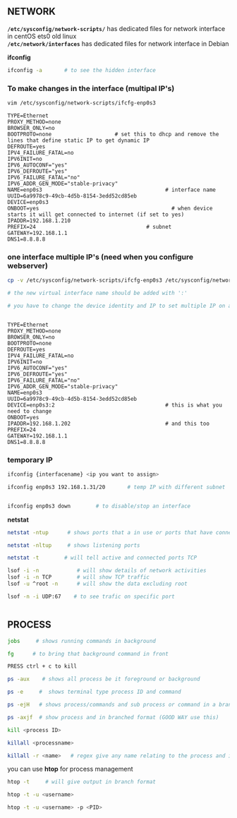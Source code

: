 

## NETWORK

**`/etc/sysconfig/network-scripts/`**  has dedicated files for network interface in centOS ets0 old linux         
**`/etc/network/interfaces`**   has dedicated files for network interface in Debian

**ifconfig**

```bash
ifconfig -a       # to see the hidden interface
```
### To make changes in the interface (multipal IP's)
```bash
vim /etc/sysconfig/network-scripts/ifcfg-enp0s3
```

```
TYPE=Ethernet
PROXY_METHOD=none
BROWSER_ONLY=no
BOOTPROTO=none                    # set this to dhcp and remove the lines that define static IP to get dynamic IP
DEFROUTE=yes
IPV4_FAILURE_FATAL=no
IPV6INIT=no
IPV6_AUTOCONF="yes"
IPV6_DEFROUTE="yes"
IPV6_FAILURE_FATAL="no"
IPV6_ADDR_GEN_MODE="stable-privacy"
NAME=enp0s3                                       # interface name
UUID=6a9978c9-49cb-4d5b-8154-3edd52cd85eb
DEVICE=enp0s3
ONBOOT=yes                                          # when device starts it will get connected to internet (if set to yes)
IPADDR=192.168.1.210
PREFIX=24                                   # subnet
GATEWAY=192.168.1.1
DNS1=8.8.8.8
```

### one interface multiple IP's  (need when you configure webserver)

```bash
cp -v /etc/sysconfig/network-scripts/ifcfg-enp0s3 /etc/sysconfig/network-scripts/ifcfg-enp0s3:1

# the new virtual interface name should be added with ':'  

# you have to change the device identity and IP to set multiple IP on a single interface
```

```

TYPE=Ethernet
PROXY_METHOD=none
BROWSER_ONLY=no
BOOTPROTO=none
DEFROUTE=yes
IPV4_FAILURE_FATAL=no
IPV6INIT=no
IPV6_AUTOCONF="yes"
IPV6_DEFROUTE="yes"
IPV6_FAILURE_FATAL="no"
IPV6_ADDR_GEN_MODE="stable-privacy"
NAME=enp0s3
UUID=6a9978c9-49cb-4d5b-8154-3edd52cd85eb
DEVICE=enp0s3:2                                   # this is what you need to change
ONBOOT=yes
IPADDR=192.168.1.202                              # and this too
PREFIX=24
GATEWAY=192.168.1.1
DNS1=8.8.8.8

```
### temporary IP

```bash
ifconfig {interfacename} <ip you want to assign>

```

```bash
ifconfig enp0s3 192.168.1.31/20       # temp IP with different subnet
```
```bash

ifconfig enp0s3 down        # to disable/stop an interface
```


**netstat**

```bash
netstat -ntup      # shows ports that a in use or ports that have connection established
```
```bash
netstat -nltup     # shows listening ports
```

```bash 
netstat -t        # will tell active and connected ports TCP
```
```bash
lsof -i -n            # will show details of network activities
lsof -i -n TCP        # will show TCP traffic
lsof -u ^root -n      # will show the data excluding root

```
```bash 
lsof -n -i UDP:67    # to see trafic on specific port
```

```bash

```

## PROCESS


```bash
jobs     # shows running commands in background 

fg      # to bring that background command in front

PRESS ctrl + c to kill 
```

```bash
ps -aux    # shows all process be it foreground or background
```

```bash
ps -e     #  shows terminal type process ID and command
```

```bash
ps -ejH   # shows process/commands and sub process or command in a branch format
```
```bash
ps -axjf  # show process and in branched format (GOOD WAY use this)
```
```bash
kill <process ID>
```
```bash
killall <processname>
```
```bash 
killall -r <name>   # regex give any name relating to the process and it will match the regex
```
you can use **htop** for process management

```bash 
htop -t     # will give output in branch format 
```

```bash 
htop -t -u <username>
```

```bash
htop -t -u <username> -p <PID>
```
```bash

```
